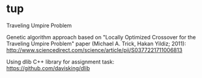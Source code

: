 # tup
Traveling Umpire Problem

Genetic algorithm approach based on "Locally Optimized Crossover for the Traveling Umpire Problem" paper (Michael A. Trick, Hakan Yildiz; 2011): http://www.sciencedirect.com/science/article/pii/S0377221711006813 

Using dlib C++ library for assignment task: https://github.com/davisking/dlib
